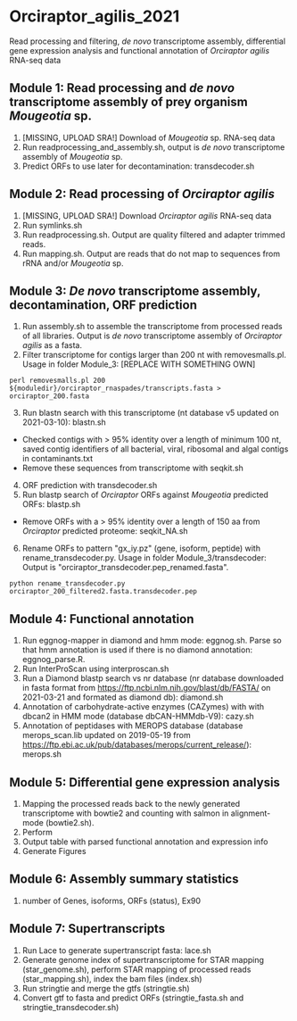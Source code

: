 # Orciraptor_agilis_2021
Read processing and filtering, *de novo* transcriptome assembly, differential gene expression analysis and functional annotation of *Orciraptor agilis* RNA-seq data

## Module 1: Read processing and *de novo* transcriptome assembly of prey organism *Mougeotia* sp.

1. [MISSING, UPLOAD SRA!] Download of *Mougeotia* sp. RNA-seq data 
2. Run readprocessing_and_assembly.sh, output is *de novo* transcriptome assembly of *Mougeotia* sp.
3. Predict ORFs to use later for decontamination: transdecoder.sh

## Module 2: Read processing of *Orciraptor agilis*

1. [MISSING, UPLOAD SRA!] Download *Orciraptor agilis* RNA-seq data
2. Run symlinks.sh
3. Run readprocessing.sh. Output are quality filtered and adapter trimmed reads.
4. Run mapping.sh. Output are reads that do not map to sequences from rRNA and/or *Mougeotia* sp.

## Module 3: *De novo* transcriptome assembly, decontamination, ORF prediction

1. Run assembly.sh to assemble the transcriptome from processed reads of all libraries. Output is *de novo* transcriptome assembly of *Orciraptor agilis* as a fasta.
2. Filter transcriptome for contigs larger than 200 nt with removesmalls.pl. Usage in folder Module_3: [REPLACE WITH SOMETHING OWN]
```
perl removesmalls.pl 200 ${moduledir}/orciraptor_rnaspades/transcripts.fasta > orciraptor_200.fasta
```
3. Run blastn search with this transcriptome (nt database v5 updated on 2021-03-10): blastn.sh
  * Checked contigs with > 95% identity over a length of minimum 100 nt, saved contig identifiers of all bacterial, viral, ribosomal and algal contigs in contaminants.txt
  * Remove these sequences from transcriptome with seqkit.sh
4. ORF prediction with transdecoder.sh
5. Run blastp search of *Orciraptor* ORFs against *Mougeotia* predicted ORFs: blastp.sh  
  * Remove ORFs with a > 95% identity over a length of 150 aa from *Orciraptor* predicted proteome: seqkit_NA.sh
6. Rename ORFs to pattern "gx_iy.pz" (gene, isoform, peptide) with rename_transdecoder.py. Usage in folder Module_3/transdecoder: Output is "orciraptor_transdecoder.pep_renamed.fasta".
```
python rename_transdecoder.py orciraptor_200_filtered2.fasta.transdecoder.pep
```

## Module 4: Functional annotation
1. Run eggnog-mapper in diamond and hmm mode: eggnog.sh. Parse so that hmm annotation is used if there is no diamond annotation: eggnog_parse.R. 
2. Run InterProScan using interproscan.sh
3. Run a Diamond blastp search vs nr database (nr database downloaded in fasta format from https://ftp.ncbi.nlm.nih.gov/blast/db/FASTA/ on 2021-03-21 and formated as diamond db): diamond.sh
4. Annotation of carbohydrate-active enzymes (CAZymes) with with dbcan2 in HMM mode (database dbCAN-HMMdb-V9): cazy.sh
5. Annotation of peptidases with MEROPS database (database merops_scan.lib updated on 2019-05-19 from https://ftp.ebi.ac.uk/pub/databases/merops/current_release/): merops.sh

## Module 5: Differential gene expression analysis
1) Mapping the processed reads back to the newly generated transcriptome with bowtie2 and counting with salmon in alignment-mode (bowtie2.sh).
2) Perform 
3) Output table with parsed functional annotation and expression info
4) Generate Figures 

## Module 6: Assembly summary statistics
1) number of Genes, isoforms, ORFs (status), Ex90 

## Module 7: Supertranscripts
1) Run Lace to generate supertranscript fasta: lace.sh
2) Generate genome index of supertranscriptome for STAR mapping (star_genome.sh), perform STAR mapping of processed reads (star_mapping.sh), index the bam files (index.sh)
3) Run stringtie and merge the gtfs (stringtie.sh)
4) Convert gtf to fasta and predict ORFs (stringtie_fasta.sh and stringtie_transdecoder.sh)
